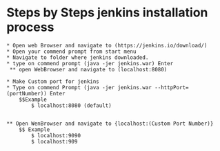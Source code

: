 # Steps by Steps jenkins installation process
	
	* Open web Browser and navigate to (https://jenkins.io/download/)
	* Open your commend prompt from start menu
	* Navigate to folder where jenkins downloaded.
	* type on commend prompt (java -jer jenkins.war) Enter
	 ** open WebBrowser and navigate to (localhost:8080) 

	* Make Custom port for jenkins 
	* Type on commend Prompt (java -jer jenkins.war --httpPort=(portNumber)) Enter
		$$Example
			$ localhost:8080 (default)
		

	** Open WenBrowser and navigate to {localhost:(Custom Port Number)}
		$$ Example
			$ localhost:9090
			$ localhost:909

